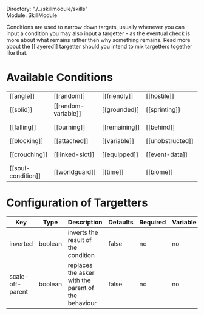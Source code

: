 Directory: "./../skillmodule/skills"  
Module: SkillModule

Conditions are used to narrow down targets, usually whenever you can input a condition you may also input a targetter - as the eventual check is more about what remains rather then why something remains. Read more about the [[layered]] targetter should you intend to mix targetters together like that.

# Available Conditions

| | | | | |
|-|-|-|-|-|
| [[angle]] | [[random]] | [[friendly]] | [[hostile]] | [[material]] |
| [[solid]] | [[random-variable]] | [[grounded]] | [[sprinting]] | [[submerged]] |
| [[falling]] | [[burning]] | [[remaining]] | [[behind]] | [[flag-condition]] |
| [[blocking]] | [[attached]] | [[variable]] | [[unobstructed]] | [[potion]] |
| [[crouching]] | [[linked-slot]] | [[equipped]] | [[event-data]] | [[entity-type]] |
| [[soul-condition]] | [[worldguard]] | [[time]] | [[biome]] | [[rpgcore-type]] |

# Configuration of Targetters

| Key | Type | Description | Defaults | Required | Variable |
|-|-|-|-|-|-|
| inverted | boolean | inverts the result of the condition | false | no | no |
| scale-off-parent | boolean | replaces the asker with the parent of the behaviour | false | no | no |